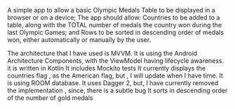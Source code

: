 A simple app to allow a basic Olympic Medals Table to be displayed in a browser or on a device;
The app should allow:
Countries to be added to a table, along with the TOTAL number of medals the country won during the last Olympic Games; and
Rows to be sorted in descending order of medals won, either automatically or manually by the user.

The architecture that I have used is MVVM.
It is using the Android Architecture Components, with the ViewModel having lifecycle awareness.
it is written in Kotlin
It includes Mockito tests
It currently displays the countries flag , as the American flag, but , I will update when I have time.
It is using ROOM database.
It uses Dagger 2, but, I have currently removed the implementation , since, there is a subtle bug
It sorts in descending order of the number of gold medals

